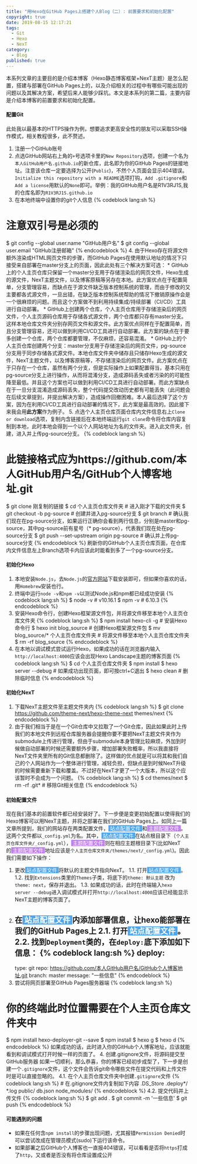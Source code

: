 ```yaml
---
title: "用Hexo在GitHub Pages上搭建个人Blog（二）: 前置要求和初始化配置"
copyright: true
date: 2019-08-15 12:17:21
tags: 
  - Git
  - Hexo
  - NexT
category:
  - Blog
published: true
---
```


本系列文章的主要目的是介绍本博客（Hexo静态博客框架+NexT主题）是怎么配置，搭建与部署在GitHub Pages上的，以及介绍相关的过程中有哪些可能出现的问题以及其解决方案，希望后来人能够少踩坑。本文是本系列的第二篇，主要内容是介绍本博客的前置要求和初始化配置。

<!-- more -->

#### 配置Git 

此处我以最基本的HTTPS操作为例，想要追求更高安全性的朋友可以采取SSH操作模式，相关教程很多，此不赘述。
1. 注册一个GitHub账号
2. 点选GitHub网站右上角的`+`号选项卡里的`New Repository`选项，创建一个名为`本人GitHub用户名.github.io`的新仓库，此名即为你的GitHub Pages的链接地址。注意该仓库一定要选择为公开(`Public`)，不然个人页面会显示404错误。`Initialize this repository with a README`选项打钩，`Add .gitignore`和`Add a license`用默认的`None`即可。举例：我的GitHub用户名是R1V3RJ1S,我的仓库名即为`R1V3RJ1S.github.io`
3. 在本地终端中设置你的git个人信息
{% codeblock lang:sh %}
# 注意双引号是必须的
$ git config --global user.name "GitHub用户名"
$ git config --global user.email "GitHub注册邮箱"
{% endcodeblock %}
4. 由于Hexo存在将源文件额外渲染成HTML网页文件的步骤，而GitHub Pages在使用默认地址的情况下只接受来自部署在master分支上的页面，因此此处有三个解决方案可选：
    * GitHub上的个人主页仓库只保留一个master分支用于存储渲染后的网页文件，Hexo生成的源文件，NexT主题文件，以及博客原稿等另存在本地。此方案优点在于配置简单，分支管理容易，而缺点在于源文件缺乏版本控制系统的管理，而由于修改的又主要都各式源文件，一旦出错，在缺乏版本控制系统帮助的情况下撤销原操作会是一个很麻烦的问题。而且这个方案做不到利用持续集成/持续部署（CI/CD）工具进行自动部署。
    * GitHub上创建两个仓库，个人主页仓库用于存储渲染后的网页文件，个人主页源码仓库用于存储各式源文件，两个仓库都只存有master分支。这样本地仓库文件夹分别存网页文件和源文件。此方案优点同样在于配置简单，而且分支管理容易，还可以做到利用CI/CD工具进行自动部署。此方案的缺点在于要多创建一个仓库，两个仓库都要管理，不仅麻烦，还容易混淆。
    * GitHub上的个人主页仓库创建两个分支：master分支用于存储渲染后的网页文件，pg-source分支用于同步存储各式源文件。本地仓库文件夹中储存且只储存Hexo生成的源文件，NexT主题文件，以及博客原稿等，不存储渲染后的网页文件。此方案优点在于只存在一个仓库，虽然有两个分支，但是实际操作上如果配置得当，基本只用在pg-source分支上进行操作，从而将混淆分支，造成源码丢失或者污染的的可能性降至最低。并且这个方案也可以做到利用CI/CD工具进行自动部署。而此方案缺点在于一旦分支混淆造成源码丢失，整个代码提交改动历史都有可能丢失（此问题会在后续文章提到，并提出解决方案），造成操作回撤困难。本人最后选择了这个方案，因为在利用CI/CD工具进行自动部署的情况下，此方案是最高效的。因此接下来我会用**此方案**作为例子。
5. 点选个人主页仓库页面仓库内文件信息右上`Clone or download`选项，复制内含链接后在本地终端运行`git clone`命令将仓库内容复制到本地，此时本地会得到一个以个人网站地址为名的文件夹。进入此文件夹，创建，进入并上传pg-source分支。
{% codeblock lang:sh %}
# 此链接格式应为https://github.com/本人GitHub用户名/GitHub个人博客地址.git
$ git clone 刚复制的链接
$ cd 个人主页仓库文件夹 # 进入刚才下载的文件夹
$ git checkout -b pg-source # 创建并进入pg-source分支
$ git branch # 确认我们现在在pg-source分支，如果运行正确你会看到两行信息，分别是master和pg-source，其中pg-source前有星号（* pg-source），代表我们现在处在pg-source分支
$ git push --set-upstream origin pg-source # 确认并上传pg-source分支
{% endcodeblock %}
刷新你的GitHub个人主页仓库页面，在仓库内文件信息左上Branch选项卡内应该此时能看到多了一个pg-source分支。

#### 初始化Hexo

1. 本地安装`Node.js`，去`Node.js`的[官方网站](https://nodejs.org)下载安装即可，但如果你喜欢的话，用`Homebrew`安装也行。
2. 终端中运行`node -v`和`npm -v`以测试Node.js和npm都已经成功安装
{% codeblock lang:sh %}
$ node -v # v10.16.1
$ npm -v # 6.10.3
{% endcodeblock %}
3. 安装Hexo命令行，创建Hexo框架源文件包，并将源文件移至本地个人主页仓库文件夹
{% codeblock lang:sh %}
$ npm install hexo-cli -g # 安装Hexo命令行
$ hexo init blog_source # 创建Hexo框架源文件包
$ mv blog_source/* 个人主页仓库文件夹 # 将源文件移至本地个人主页仓库文件夹
$ rm -rf blog_source 
{% endcodeblock %}
4. 在本地以调试模式尝试运行Hexo，如果成功的话在浏览器内输入`http://localhost:4000`应该会出现Hexo Landscape主题的博客页面
{% codeblock lang:sh %}
$ cd 个人主页仓库文件夹
$ npm install
$ hexo server --debug # 如果成功出现页面，即可按ctrl+C退出
$ hexo clean # 删除临时信息
{% endcodeblock %}

#### 初始化NexT

1. 下载NexT主题文件至主题文件夹内
{% codeblock lang:sh %}
$ git clone https://github.com/theme-next/hexo-theme-next themes/next
{% endcodeblock %}
2. 由于我们相当于是在一个Git仓库中又拉取了一个Git仓库，因此如果此时上传我们的本地文件到远程仓库服务器会提醒你要不要把NexT主题文件夹作为submodule上传进行管理，但由于submodule本身管理比较麻烦，外加到时候做自动部署的时候还需要额外步骤，增加部署失败概率，所以我直接将NexT文件夹里所有的Git信息都删除了。这样做的优点就是可以将其和我们自己的个人网站作为一个整体进行管理，减轻负担，但缺点是到时候NexT升级的时候需要重新下载和覆盖。不过好在NexT才更了一个大版本，所以这个应该暂时不会成为一个问题。
{% codeblock lang:sh %}
$ cd themes/next
$ rm -rf .git* # 移除Git相关信息
{% endcodeblock %}

#### 初始配置文件

现在我们基本的前置软件都已经安装好了。下一步便是变更初始配置以使得我们的Hexo博客可以用NexT主题，并将之部署在我们的GitHub Pages上。如同上一篇文章所提到，我们的网站存在两类配置文件，<span style="background-color:#4fa7f0"><font color="white">&nbsp;站点配置文件&nbsp;</font></span>和<span style="background-color:#c082ed"><font color="white">&nbsp;主题配置文件&nbsp;</font></span>。这两个文件都以`_config.yml`为名。其中，<span style="background-color:#4fa7f0"><font color="white">&nbsp;站点配置文件&nbsp;</font></span>在站点根目录下（`个人主页仓库文件夹/_config.yml`），<span style="background-color:#c082ed"><font color="white">&nbsp;主题配置文件&nbsp;</font></span>则在相应主题根目录下(比如NexT的<span style="background-color:#c082ed"><font color="white">&nbsp;主题配置文件&nbsp;</font></span>地址应该是`个人主页仓库文件夹/themes/next/_config.yml`)。因此我们需要如下操作：
1. 更改<span style="background-color:#4fa7f0"><font color="white">&nbsp;站点配置文件&nbsp;</font></span>将默认的主题文件指向NexT。
    1.1. 打开<span style="background-color:#4fa7f0"><font color="white">&nbsp;站点配置文件&nbsp;</font></span>。
    1.2. 找到`Extensions`类里的`Themes`子类，将底下的`theme: 默认主题` 改为`theme: next`，保存并退出。
    1.3. 如果成功的话，此时在终端输入`hexo server --debug`进入调试模式并打开`http://localhost:4000`应该已经能显示NexT主题的博客页面了。
2. 在<span style="background-color:#4fa7f0"><font color="white">&nbsp;站点配置文件&nbsp;</font></span>内添加部署信息，让hexo能部署在我们的GitHub Pages上
    2.1. 打开<span style="background-color:#4fa7f0"><font color="white">&nbsp;站点配置文件&nbsp;</font></span>。
    2.2. 找到`Deployment`类的，在`deploy:`底下添加如下信息：
    {% codeblock lang:sh %}
    deploy:
    -
      type: git
      repo: https://github.com/本人GitHub用户名/GitHub个人博客地址.git
      branch: master
      message: "一些信息"
    {% endcodeblock %}
3. 尝试将网页部署至GitHub Pages服务器端
{% codeblock lang:sh %}
# 你的终端此时位置需要在个人主页仓库文件夹中
$ npm install hexo-deployer-git --save
$ npm install
$ hexo g 
$ hexo d
{% endcodeblock %}
如果成功的话，此时进入你的GitHub个人博客地址，应该就能看到和调试模式打开时候一样的页面了。
4. 创建.gitignore文件，将源码提交至GitHub服务器
如果一切顺利，那么恭喜，你的博客已经初步成型了，下一步是创建一个`.gitignore`文件，这个文件会告诉git命令哪些文件在提交代码和上传文件时是可以直接忽略的。
    4.1. 在个人主页仓库文件夹中创建`.gitignore`文件
    {% codeblock lang:sh %}
    # 在.gitignore文件内复制如下内容
    .DS_Store
    .deploy*/
    *.log
    public/
    db.json
    node_modules/
    {% endcodeblock %}
    4.2. 提交代码并上传文件
    {% codeblock lang:sh %}
    $ git add .
    $ git commit -m '一些信息'
    $ git push
    {% endcodeblock %}

#### 可能遇到的问题
* 如果在任何含`npm install`的步骤出现问题，尤其报错`Permission Denied`时可以尝试改成在管理员模式(sudo)下运行该命令。
* 如果部署之后GitHub个人博客也一直报404错误，可以看看是否将`https`打成了`http`，又或者是否没有将仓库设置成公开